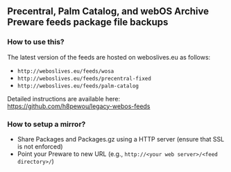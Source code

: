 ## Precentral, Palm Catalog, and webOS Archive Preware feeds package file backups

### How to use this?

The latest version of the feeds are hosted on weboslives.eu as follows:

- `http://weboslives.eu/feeds/wosa`
- `http://weboslives.eu/feeds/precentral-fixed`
- `http://weboslives.eu/feeds/palm-catalog`

Detailed instructions are available here: https://github.com/h8pewou/legacy-webos-feeds

### How to setup a mirror?

- Share Packages and Packages.gz using a HTTP server (ensure that SSL is not enforced)
- Point your Preware to new URL (e.g., ```http://<your web server>/<feed directory>/```)
